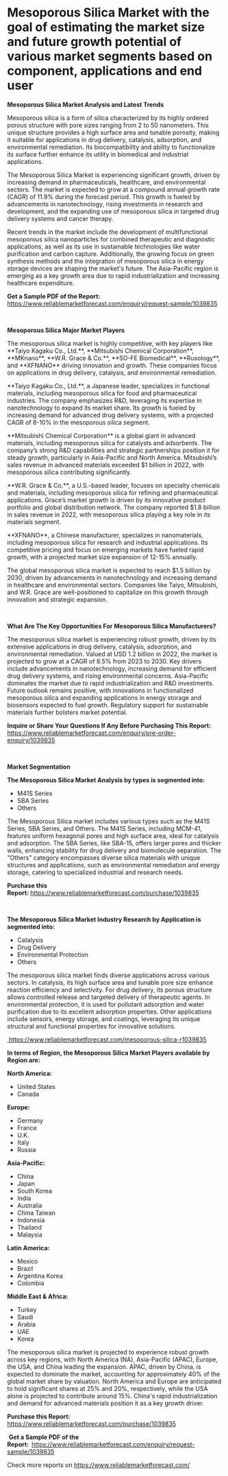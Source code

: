 <p><h1>Mesoporous Silica Market with the goal of estimating the market size and future growth potential of various market segments based on component, applications and end user</h1></p><p><strong>Mesoporous Silica Market Analysis and Latest Trends</strong></p>
<p><p>Mesoporous silica is a form of silica characterized by its highly ordered porous structure with pore sizes ranging from 2 to 50 nanometers. This unique structure provides a high surface area and tunable porosity, making it suitable for applications in drug delivery, catalysis, adsorption, and environmental remediation. Its biocompatibility and ability to functionalize its surface further enhance its utility in biomedical and industrial applications.</p><p>The Mesoporous Silica Market is experiencing significant growth, driven by increasing demand in pharmaceuticals, healthcare, and environmental sectors. The market is expected to grow at a compound annual growth rate (CAGR) of 11.9% during the forecast period. This growth is fueled by advancements in nanotechnology, rising investments in research and development, and the expanding use of mesoporous silica in targeted drug delivery systems and cancer therapy.</p><p>Recent trends in the market include the development of multifunctional mesoporous silica nanoparticles for combined therapeutic and diagnostic applications, as well as its use in sustainable technologies like water purification and carbon capture. Additionally, the growing focus on green synthesis methods and the integration of mesoporous silica in energy storage devices are shaping the market's future. The Asia-Pacific region is emerging as a key growth area due to rapid industrialization and increasing healthcare expenditure.</p></p>
<p><strong>Get a Sample PDF of the Report:&nbsp;</strong> <a href="https://www.reliablemarketforecast.com/enquiry/request-sample/1039835?utm_campaign=1890&utm_medium=2&utm_source=Github&utm_content=ia&utm_term=26012025&utm_id=mesoporous-silica">https://www.reliablemarketforecast.com/enquiry/request-sample/1039835</a></p>
<p>&nbsp;</p>
<p><strong>Mesoporous Silica Major Market Players</strong></p>
<p><p>The mesoporous silica market is highly competitive, with key players like **Taiyo Kagaku Co., Ltd.**, **Mitsubishi Chemical Corporation**, **MKnano**, **W.R. Grace & Co.**, **SO-FE Biomedical**, **Rusology**, and **XFNANO** driving innovation and growth. These companies focus on applications in drug delivery, catalysis, and environmental remediation.</p><p>**Taiyo Kagaku Co., Ltd.**, a Japanese leader, specializes in functional materials, including mesoporous silica for food and pharmaceutical industries. The company emphasizes R&D, leveraging its expertise in nanotechnology to expand its market share. Its growth is fueled by increasing demand for advanced drug delivery systems, with a projected CAGR of 8-10% in the mesoporous silica segment.</p><p>**Mitsubishi Chemical Corporation** is a global giant in advanced materials, including mesoporous silica for catalysts and adsorbents. The company’s strong R&D capabilities and strategic partnerships position it for steady growth, particularly in Asia-Pacific and North America. Mitsubishi’s sales revenue in advanced materials exceeded $1 billion in 2022, with mesoporous silica contributing significantly.</p><p>**W.R. Grace & Co.**, a U.S.-based leader, focuses on specialty chemicals and materials, including mesoporous silica for refining and pharmaceutical applications. Grace’s market growth is driven by its innovative product portfolio and global distribution network. The company reported $1.8 billion in sales revenue in 2022, with mesoporous silica playing a key role in its materials segment.</p><p>**XFNANO**, a Chinese manufacturer, specializes in nanomaterials, including mesoporous silica for research and industrial applications. Its competitive pricing and focus on emerging markets have fueled rapid growth, with a projected market size expansion of 12-15% annually.</p><p>The global mesoporous silica market is expected to reach $1.5 billion by 2030, driven by advancements in nanotechnology and increasing demand in healthcare and environmental sectors. Companies like Taiyo, Mitsubishi, and W.R. Grace are well-positioned to capitalize on this growth through innovation and strategic expansion.</p></p>
<p>&nbsp;</p>
<p><strong>What Are The Key Opportunities For Mesoporous Silica Manufacturers?</strong></p>
<p><p>The mesoporous silica market is experiencing robust growth, driven by its extensive applications in drug delivery, catalysis, adsorption, and environmental remediation. Valued at USD 1.2 billion in 2022, the market is projected to grow at a CAGR of 8.5% from 2023 to 2030. Key drivers include advancements in nanotechnology, increasing demand for efficient drug delivery systems, and rising environmental concerns. Asia-Pacific dominates the market due to rapid industrialization and R&D investments. Future outlook remains positive, with innovations in functionalized mesoporous silica and expanding applications in energy storage and biosensors expected to fuel growth. Regulatory support for sustainable materials further bolsters market potential.</p></p>
<p><strong>Inquire or Share Your Questions If Any Before Purchasing This Report:</strong> <a href="https://www.reliablemarketforecast.com/enquiry/pre-order-enquiry/1039835?utm_campaign=1890&utm_medium=2&utm_source=Github&utm_content=ia&utm_term=26012025&utm_id=mesoporous-silica">https://www.reliablemarketforecast.com/enquiry/pre-order-enquiry/1039835</a></p>
<p>&nbsp;</p>
<p><strong>Market Segmentation</strong></p>
<p><strong>The Mesoporous Silica Market Analysis by types is segmented into:</strong></p>
<p><ul><li>M41S Series</li><li>SBA Series</li><li>Others</li></ul></p>
<p><p>The Mesoporous Silica market includes various types such as the M41S Series, SBA Series, and Others. The M41S Series, including MCM-41, features uniform hexagonal pores and high surface area, ideal for catalysis and adsorption. The SBA Series, like SBA-15, offers larger pores and thicker walls, enhancing stability for drug delivery and biomolecule separation. The "Others" category encompasses diverse silica materials with unique structures and applications, such as environmental remediation and energy storage, catering to specialized industrial and research needs.</p></p>
<p><strong>Purchase this Report:&nbsp;</strong><a href="https://www.reliablemarketforecast.com/purchase/1039835?utm_campaign=1890&utm_medium=2&utm_source=Github&utm_content=ia&utm_term=26012025&utm_id=mesoporous-silica">https://www.reliablemarketforecast.com/purchase/1039835</a></p>
<p>&nbsp;</p>
<p><strong>The Mesoporous Silica Market Industry Research by Application is segmented into:</strong></p>
<p><ul><li>Catalysis</li><li>Drug Delivery</li><li>Environmental Protection</li><li>Others</li></ul></p>
<p><p>The mesoporous silica market finds diverse applications across various sectors. In catalysis, its high surface area and tunable pore size enhance reaction efficiency and selectivity. For drug delivery, its porous structure allows controlled release and targeted delivery of therapeutic agents. In environmental protection, it is used for pollutant adsorption and water purification due to its excellent adsorption properties. Other applications include sensors, energy storage, and coatings, leveraging its unique structural and functional properties for innovative solutions.</p></p>
<p><a href="https://www.reliablemarketforecast.com/mesoporous-silica-r1039835?utm_campaign=1890&utm_medium=2&utm_source=Github&utm_content=ia&utm_term=26012025&utm_id=mesoporous-silica">&nbsp;https://www.reliablemarketforecast.com/mesoporous-silica-r1039835</a></p>
<p><strong>In terms of Region, the Mesoporous Silica Market Players available by Region are:</strong></p>
<p>
    <p> <strong> North America: </strong>
        <ul>
            <li>United States</li>
            <li>Canada</li>
        </ul>
        </p> 
    <p> <strong> Europe: </strong>
        <ul>
            <li>Germany</li>
            <li>France</li>
            <li>U.K.</li>
            <li>Italy</li>
            <li>Russia</li>
        </ul>
        </p> 
    <p> <strong> Asia-Pacific: </strong>
        <ul>
            <li>China</li>
            <li>Japan</li>
            <li>South Korea</li>
            <li>India</li>
            <li>Australia</li>
            <li>China Taiwan</li>
            <li>Indonesia</li>
            <li>Thailand</li>
            <li>Malaysia</li>
        </ul>
        </p> 
    <p> <strong> Latin America: </strong>
        <ul>
            <li>Mexico</li>
            <li>Brazil</li>
            <li>Argentina Korea</li>
            <li>Colombia</li>
        </ul>
        </p> 
    <p> <strong> Middle East & Africa: </strong>
        <ul>
            <li>Turkey</li>
            <li>Saudi</li>
            <li>Arabia</li>
            <li>UAE</li>
            <li>Korea</li>
        </ul>
    </p>
    </p>
<p><p>The mesoporous silica market is projected to experience robust growth across key regions, with North America (NA), Asia-Pacific (APAC), Europe, the USA, and China leading the expansion. APAC, driven by China, is expected to dominate the market, accounting for approximately 40% of the global market share by valuation. North America and Europe are anticipated to hold significant shares at 25% and 20%, respectively, while the USA alone is projected to contribute around 15%. China's rapid industrialization and demand for advanced materials position it as a key growth driver.</p></p>
<p><strong>Purchase this Report: </strong><a href="https://www.reliablemarketforecast.com/purchase/1039835?utm_campaign=1890&utm_medium=2&utm_source=Github&utm_content=ia&utm_term=26012025&utm_id=mesoporous-silica">https://www.reliablemarketforecast.com/purchase/1039835</a></p>
<p>&nbsp;<strong>Get a Sample PDF of the Report:&nbsp;&nbsp;</strong><a href="https://www.reliablemarketforecast.com/enquiry/request-sample/1039835?utm_campaign=1890&utm_medium=2&utm_source=Github&utm_content=ia&utm_term=26012025&utm_id=mesoporous-silica">https://www.reliablemarketforecast.com/enquiry/request-sample/1039835</a></p>
<p><strong></strong></p>
<p>Check more reports on <a href="https://www.reliablemarketforecast.com/?utm_campaign=1890&utm_medium=2&utm_source=Github&utm_content=ia&utm_term=26012025&utm_id=mesoporous-silica">https://www.reliablemarketforecast.com/</a></p>